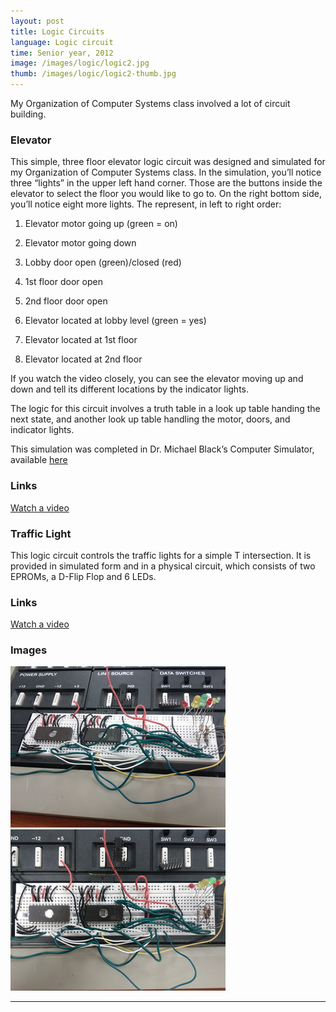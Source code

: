 ```yaml
---
layout: post
title: Logic Circuits
language: Logic circuit
time: Senior year, 2012
image: /images/logic/logic2.jpg
thumb: /images/logic/logic2-thumb.jpg
---
```


My Organization of Computer Systems class involved a lot of circuit building. 

<h3>Elevator</h3>
This simple, three floor elevator logic circuit was designed and simulated for my Organization of Computer Systems class. In the simulation, you’ll notice three “lights” in the upper left hand corner. Those are the buttons inside the elevator to select the floor you would like to go to. On the right bottom side, you’ll notice eight more lights. The represent, in left to right order:

1) Elevator motor going up (green = on)

2) Elevator motor going down

3) Lobby door open (green)/closed (red)

4) 1st floor door open

5) 2nd floor door open

6) Elevator located at lobby level (green = yes)

7) Elevator located at 1st floor

8) Elevator located at 2nd floor

If you watch the video closely, you can see the elevator moving up and down and tell its different locations by the indicator lights.

The logic for this circuit involves a truth table in a look up table handing the next state, and another look up table handling the motor, doors, and indicator lights.

This simulation was completed in Dr. Michael Black’s Computer Simulator, available [here](http://rodent.cs.american.edu/mblack/simulator)

<h3>Links</h3>

<a href="http://www.youtube.com/watch?v=UwGpW9k9yF8" target="_blank">Watch a video</a>

<h3>Traffic Light</h3>

This logic circuit controls the traffic lights for a simple T intersection. It is provided in simulated form and in a physical circuit, which consists of two EPROMs, a D-Flip Flop and 6 LEDs.

<h3>Links</h3>

<a href="http://www.youtube.com/watch?v=YeH2NMJ2Rlc" target="_blank">Watch a video</a>

<h3>Images</h3>
<a href="/images/logic/logic1.jpg" target="_blank"><img src="/images/logic/logic1-thumb.jpg" alt="Adder"></a>
<a href="/images/logic/logic2.jpg" target="_blank"><img src="/images/logic/logic2-thumb.jpg" alt="Adder"></a>

-----